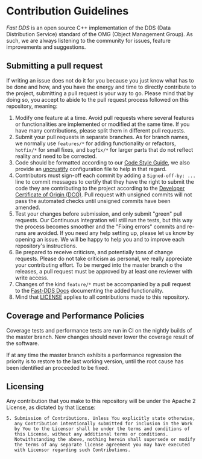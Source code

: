 # Contribution Guidelines

*Fast DDS* is an open source C++ implementation of the DDS (Data Distribution Service) standard of the OMG (Object
Management Group). As such, we are always listening to the community for issues, feature improvements and suggestions.


## Submitting a pull request

If writing an issue does not do it for you because you just know what has to be done and how, and you have the energy
and time to directly contribute to the project, submitting a pull request is your way to go.
Please mind that by doing so, you accept to abide to the pull request process followed on this repository, meaning:

1. Modify one feature at a time. Avoid pull requests where several features or functionalities are implemented or
modified at the same time. If you have many contributions, please split them in different pull requests.
1. Submit your pull requests in separate branches. As for branch names, we normally use `features/*` for adding
functionality or refactors, `hotfix/*` for small fixes, and `bugfix/*` for larger parts that do not reflect reality and
need to be corrected.
1. Code should be formatted according to our [Code Style Guide](https://github.com/eProsima/cpp-style), we also provide
an [uncrustify](https://github.com/uncrustify/uncrustify) configuration file to help in that regard. 
1. Contributors must sign-off each commit by adding a `Signed-off-by: ...` line to commit messages to certify that they
have the right to submit the code they are contributing to the project according to the
[Developer Certificate of Origin (DCO)](https://developercertificate.org/). Pull request with unsigned commits will
not pass the automated checks until unsigned commits have been amended.
1. Test your changes before submission, and only submit "green" pull requests. Our Continuous Integration will still
run the tests, but this way the process becomes smoother and the "Fixing errors" commits and re-runs are avoided.
If you need any help setting up, please let us know by opening an issue. We will be happy to help you and to improve
each repository's instructions.
1. Be prepared to receive criticism, and potentially tons of change requests. Please do not take criticism as personal,
we really appreciate your contributing effort. To be merged into the master branch o the releases, a pull request must
be approved by at least one reviewer with write access.
1. Changes of the kind `feature/*` must be accompanied by a pull request to the
[Fast-DDS Docs](https://github.com/eProsima/Fast-RTPS-docs) documenting the added functionality.
1. Mind that [LICENSE](LICENSE) applies to all contributions made to this repository.

## Coverage and Performance Policies

Coverage tests and performance tests are run in CI on the nightly builds of the master branch. New changes should never
lower the coverage result of the software. 

If at any time the master branch exhibits a performance regression the priority is to restore to the last working
version, until the root cause has been identified an proceeded to be fixed. 


## Licensing

Any contribution that you make to this repository will be under the Apache 2 License, as dictated by that
[license](LICENSE):

~~~
5. Submission of Contributions. Unless You explicitly state otherwise,
   any Contribution intentionally submitted for inclusion in the Work
   by You to the Licensor shall be under the terms and conditions of
   this License, without any additional terms or conditions.
   Notwithstanding the above, nothing herein shall supersede or modify
   the terms of any separate license agreement you may have executed
   with Licensor regarding such Contributions.
~~~


